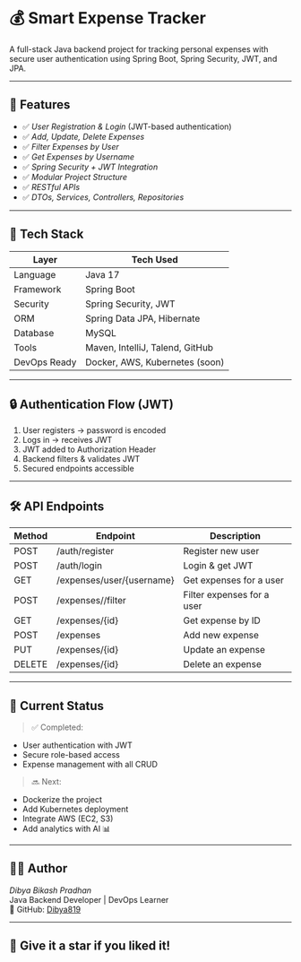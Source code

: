 ﻿# 💰 Smart Expense Tracker

A full-stack Java backend project for tracking personal expenses with secure user authentication using Spring Boot, Spring Security, JWT, and JPA.

---

## 🚀 Features

- ✅ *User Registration & Login* (JWT-based authentication)
- ✅ *Add, Update, Delete Expenses*
- ✅ *Filter Expenses by User*
- ✅ *Get Expenses by Username*
- ✅ *Spring Security + JWT Integration*
- ✅ *Modular Project Structure*
- ✅ *RESTful APIs*
- ✅ *DTOs, Services, Controllers, Repositories*

---

## 🔐 Tech Stack

| Layer        | Tech Used                            |
|--------------|--------------------------------------|
| Language     | Java 17                              |
| Framework    | Spring Boot                          |
| Security     | Spring Security, JWT                 |
| ORM          | Spring Data JPA, Hibernate           |
| Database     | MySQL          |
| Tools        | Maven, IntelliJ, Talend, GitHub     |
| DevOps Ready | Docker, AWS, Kubernetes (soon)     |

---

## 🔒 Authentication Flow (JWT)

1. User registers → password is encoded
2. Logs in → receives JWT
3. JWT added to Authorization Header
4. Backend filters & validates JWT
5. Secured endpoints accessible

---

## 🛠 API Endpoints

| Method | Endpoint                     | Description               |
|--------|------------------------------|---------------------------|
| POST   | /auth/register             | Register new user         |
| POST   | /auth/login                | Login & get JWT           |
| GET    | /expenses/user/{username}  | Get expenses for a user   |
| POST   | /expenses//filter          | Filter expenses for a user   |
| GET    | /expenses/{id}             | Get expense by ID         |
| POST   | /expenses                  | Add new expense           |
| PUT    | /expenses/{id}             | Update an expense         |
| DELETE | /expenses/{id}             | Delete an expense         |

---

## 📌 Current Status

> ✅ Completed:
- User authentication with JWT
- Secure role-based access
- Expense management with all CRUD

> 🔜 Next:
- Dockerize the project
- Add Kubernetes deployment
- Integrate AWS (EC2, S3)
- Add analytics with AI 📊

---

## 🙋‍♂ Author

*Dibya Bikash Pradhan*  
Java Backend Developer | DevOps Learner  
🔗 GitHub: [Dibya819](https://github.com/Dibya819)

---

## 🌟 Give it a star if you liked it!
